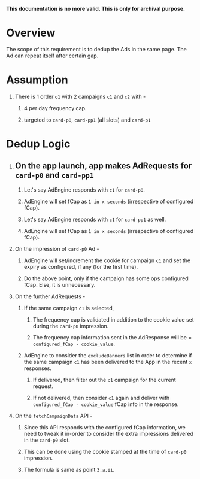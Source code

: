 **This documentation is no more valid. This is only for archival
purpose.**

# Overview

The scope of this requirement is to dedup the Ads in the same page. The
Ad can repeat itself after certain gap.

# Assumption

1.  There is 1 order `o1` with 2 campaigns `c1` and `c2` with -

    1.  4 per day frequency cap.

    2.  targeted to `card-p0`, `card-pp1` (all slots) and `card-p1`

# Dedup Logic

1.  On the app launch, app makes AdRequests for `card-p0` and `card-pp1`
    -

    1.  Let's say AdEngine responds with `c1` for `card-p0`.

    2.  AdEngine will set fCap as `1 in x seconds` (irrespective of
        configured fCap).

    3.  Let's say AdEngine responds with `c1` for `card-pp1` as well.

    4.  AdEngine will set fCap as `1 in x seconds` (irrespective of
        configured fCap).

2.  On the impression of `card-p0` Ad -

    1.  AdEngine will set/increment the cookie for campaign `c1` and set
        the expiry as configured, if any (for the first time).

    2.  Do the above point, only if the campaign has some ops configured
        fCap. Else, it is unnecessary.

3.  On the further AdRequests -

    1.  If the same campaign `c1` is selected,

        1.  The frequency cap is validated in addition to the cookie
            value set during the `card-p0` impression.

        2.  The frequency cap information sent in the AdResponse will be
            = `configured_fCap - cookie_value`.

    2.  AdEngine to consider the `excludeBanners` list in order to
        determine if the same campaign `c1` has been delivered to the
        App in the recent `x` responses.

        1.  If delivered, then filter out the `c1` campaign for the
            current request.

        2.  If not delivered, then consider `c1` again and deliver with
            `configured_fCap - cookie_value` fCap info in the response.

4.  On the `fetchCampaignData` API -

    1.  Since this API responds with the configured fCap information, we
        need to tweak it in-order to consider the extra impressions
        delivered in the `card-p0` slot.

    2.  This can be done using the cookie stamped at the time of
        `card-p0` impression.

    3.  The formula is same as point `3.a.ii`.
